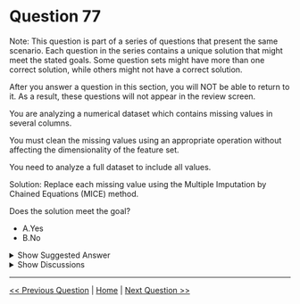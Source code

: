 # Question 77

Note: This question is part of a series of questions that present the same scenario. Each question in the series contains a unique solution that might meet the stated goals. Some question sets might have more than one correct solution, while others might not have a correct solution.

After you answer a question in this section, you will NOT be able to return to it. As a result, these questions will not appear in the review screen.

You are analyzing a numerical dataset which contains missing values in several columns.

You must clean the missing values using an appropriate operation without affecting the dimensionality of the feature set.

You need to analyze a full dataset to include all values.

Solution: Replace each missing value using the Multiple Imputation by Chained Equations (MICE) method.

Does the solution meet the goal?

- A.Yes
- B.No

<details>
  <summary>Show Suggested Answer</summary>

<strong>A</strong><br>

</details>

<details>
  <summary>Show Discussions</summary>

<blockquote><p><strong>methodidacte</strong> <code>(Tue 14 Jul 2020 06:52)</code> - <em>Upvotes: 8</em></p><p>So, correct answer is A.</p></blockquote>
<blockquote><p><strong>gq_dp1</strong> <code>(Thu 29 Aug 2024 19:47)</code> - <em>Upvotes: 1</em></p><p>MICE is obsolete. This is no longer the case on v2</p></blockquote>
<blockquote><p><strong>phydev</strong> <code>(Sat 20 Jan 2024 10:01)</code> - <em>Upvotes: 1</em></p><p>ChatGPT says Yes.</p></blockquote>
<blockquote><p><strong>pranav33</strong> <code>(Fri 22 Dec 2023 15:54)</code> - <em>Upvotes: 1</em></p><p>Agree with that</p></blockquote>
<blockquote><p><strong>David_Tadeu</strong> <code>(Sun 25 Sep 2022 09:57)</code> - <em>Upvotes: 2</em></p><p>Related with this question
https://www.examtopics.com/discussions/microsoft/view/48586-exam-dp-100-topic-1-question-33-discussion/

And both MICE and LOCF are correct</p></blockquote>

<blockquote><p><strong>lcgcastro96</strong> <code>(Wed 13 Dec 2023 13:55)</code> - <em>Upvotes: 2</em></p><p>LOCF does not take into consideration the full dataset</p></blockquote>

</details>

---

[<< Previous Question](question_76.md) | [Home](../index.md) | [Next Question >>](question_78.md)
